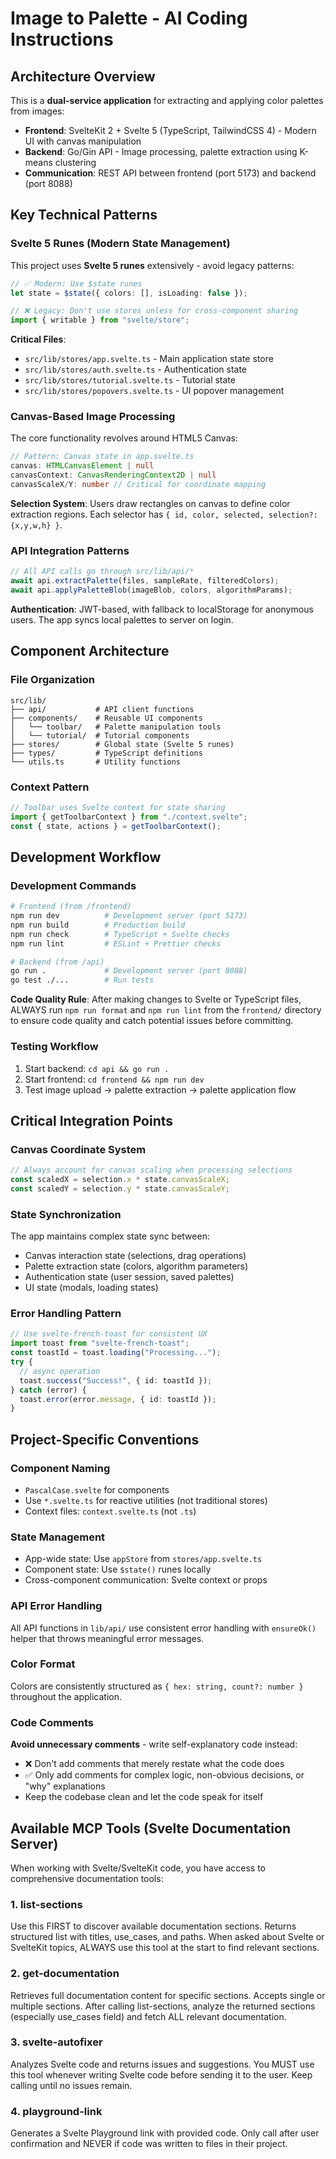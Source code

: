 # Image to Palette - AI Coding Instructions

## Architecture Overview

This is a **dual-service application** for extracting and applying color palettes from images:

- **Frontend**: SvelteKit 2 + Svelte 5 (TypeScript, TailwindCSS 4) - Modern UI with canvas manipulation
- **Backend**: Go/Gin API - Image processing, palette extraction using K-means clustering
- **Communication**: REST API between frontend (port 5173) and backend (port 8088)

## Key Technical Patterns

### Svelte 5 Runes (Modern State Management)

This project uses **Svelte 5 runes** extensively - avoid legacy patterns:

```typescript
// ✅ Modern: Use $state runes
let state = $state({ colors: [], isLoading: false });

// ❌ Legacy: Don't use stores unless for cross-component sharing
import { writable } from "svelte/store";
```

**Critical Files**:

- `src/lib/stores/app.svelte.ts` - Main application state store
- `src/lib/stores/auth.svelte.ts` - Authentication state
- `src/lib/stores/tutorial.svelte.ts` - Tutorial state
- `src/lib/stores/popovers.svelte.ts` - UI popover management

### Canvas-Based Image Processing

The core functionality revolves around HTML5 Canvas:

```typescript
// Pattern: Canvas state in app.svelte.ts
canvas: HTMLCanvasElement | null
canvasContext: CanvasRenderingContext2D | null
canvasScaleX/Y: number // Critical for coordinate mapping
```

**Selection System**: Users draw rectangles on canvas to define color extraction regions. Each selector has `{ id, color, selected, selection?: {x,y,w,h} }`.

### API Integration Patterns

```typescript
// All API calls go through src/lib/api/*
await api.extractPalette(files, sampleRate, filteredColors);
await api.applyPaletteBlob(imageBlob, colors, algorithmParams);
```

**Authentication**: JWT-based, with fallback to localStorage for anonymous users. The app syncs local palettes to server on login.

## Component Architecture

### File Organization

```
src/lib/
├── api/           # API client functions
├── components/    # Reusable UI components
│   └── toolbar/   # Palette manipulation tools
│   └── tutorial/  # Tutorial components
├── stores/        # Global state (Svelte 5 runes)
├── types/         # TypeScript definitions
└── utils.ts       # Utility functions
```

### Context Pattern

```typescript
// Toolbar uses Svelte context for state sharing
import { getToolbarContext } from "./context.svelte";
const { state, actions } = getToolbarContext();
```

## Development Workflow

### Development Commands

```bash
# Frontend (from /frontend)
npm run dev          # Development server (port 5173)
npm run build        # Production build
npm run check        # TypeScript + Svelte checks
npm run lint         # ESLint + Prettier checks

# Backend (from /api)
go run .             # Development server (port 8088)
go test ./...        # Run tests
```

**Code Quality Rule**: After making changes to Svelte or TypeScript files, ALWAYS run `npm run format` and `npm run lint` from the `frontend/` directory to ensure code quality and catch potential issues before committing.

### Testing Workflow

1. Start backend: `cd api && go run .`
2. Start frontend: `cd frontend && npm run dev`
3. Test image upload → palette extraction → palette application flow

## Critical Integration Points

### Canvas Coordinate System

```typescript
// Always account for canvas scaling when processing selections
const scaledX = selection.x * state.canvasScaleX;
const scaledY = selection.y * state.canvasScaleY;
```

### State Synchronization

The app maintains complex state sync between:

- Canvas interaction state (selections, drag operations)
- Palette extraction state (colors, algorithm parameters)
- Authentication state (user session, saved palettes)
- UI state (modals, loading states)

### Error Handling Pattern

```typescript
// Use svelte-french-toast for consistent UX
import toast from "svelte-french-toast";
const toastId = toast.loading("Processing...");
try {
  // async operation
  toast.success("Success!", { id: toastId });
} catch (error) {
  toast.error(error.message, { id: toastId });
}
```

## Project-Specific Conventions

### Component Naming

- `PascalCase.svelte` for components
- Use `*.svelte.ts` for reactive utilities (not traditional stores)
- Context files: `context.svelte.ts` (not `.ts`)

### State Management

- App-wide state: Use `appStore` from `stores/app.svelte.ts`
- Component state: Use `$state()` runes locally
- Cross-component communication: Svelte context or props

### API Error Handling

All API functions in `lib/api/` use consistent error handling with `ensureOk()` helper that throws meaningful error messages.

### Color Format

Colors are consistently structured as `{ hex: string, count?: number }` throughout the application.

### Code Comments

**Avoid unnecessary comments** - write self-explanatory code instead:

- ❌ Don't add comments that merely restate what the code does
- ✅ Only add comments for complex logic, non-obvious decisions, or "why" explanations
- Keep the codebase clean and let the code speak for itself

## Available MCP Tools (Svelte Documentation Server)

When working with Svelte/SvelteKit code, you have access to comprehensive documentation tools:

### 1. list-sections

Use this FIRST to discover available documentation sections. Returns structured list with titles, use_cases, and paths.
When asked about Svelte or SvelteKit topics, ALWAYS use this tool at the start to find relevant sections.

### 2. get-documentation

Retrieves full documentation content for specific sections. Accepts single or multiple sections.
After calling list-sections, analyze the returned sections (especially use_cases field) and fetch ALL relevant documentation.

### 3. svelte-autofixer

Analyzes Svelte code and returns issues and suggestions.
You MUST use this tool whenever writing Svelte code before sending it to the user. Keep calling until no issues remain.

### 4. playground-link

Generates a Svelte Playground link with provided code.
Only call after user confirmation and NEVER if code was written to files in their project.
